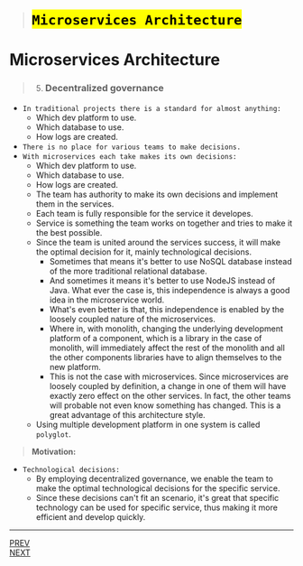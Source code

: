 > # <mark>`Microservices Architecture`</mark>

# Microservices Architecture

> 5.  ### Decentralized governance

-   `In traditional projects there is a standard for almost anything:`
    -   Which dev platform to use.
    -   Which database to use.
    -   How logs are created.
-   `There is no place for various teams to make decisions.`
-   `With microservices each take makes its own decisions:`
    -   Which dev platform to use.
    -   Which database to use.
    -   How logs are created.
    -   The team has authority to make its own decisions and implement them in the services.
    -   Each team is fully responsible for the service it developes.
    -   Service is something the team works on together and tries to make it the best possible.
    -   Since the team is united around the services success, it will make the optimal decision for it, mainly technological decisions.
        -   Sometimes that means it's better to use NoSQL database instead of the more traditional relational database.
        -   And sometimes it means it's better to use NodeJS instead of Java.
            What ever the case is, this independence is always a good idea in the microservice world.
        -   What's even better is that, this independence is enabled by the loosely coupled nature of the microservices.
        -   Where in, with monolith, changing the underlying development platform of a component, which is a library in the case of monolith,
            will immediately affect the rest of the monolith and all the other components libraries have to align themselves to the new platform.
        -   This is not the case with microservices. Since microservices are loosely coupled by definition, a change in one of them will have exactly zero effect on the other services. In fact, the other teams will probable not even know something has changed. This is a great advantage of this architecture style.
    -   Using multiple development platform in one system is called `polyglot`.

> **Motivation:**

-   `Technological decisions:`
    -   By employing decentralized governance, we enable the team to make the optimal technological decisions for the specific service.
    -   Since these decisions can't fit an scenario, it's great that specific technology can be used for specific service, thus making it more efficient and develop quickly.

---

[PREV](../03D/03D-smart-endpoints-and-dump-pipes.md) <span style="margin-left:85vw"></span> [NEXT](../03F/03F-decentralized-data-management.md)
